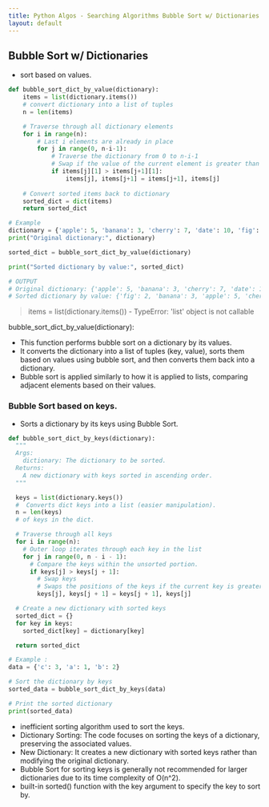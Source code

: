 ```yaml
---
title: Python Algos - Searching Algorithms Bubble Sort w/ Dictionaries
layout: default
---
```


## Bubble Sort w/ Dictionaries

- sort based on values.

```python
def bubble_sort_dict_by_value(dictionary):
    items = list(dictionary.items())
    # convert dictionary into a list of tuples
    n = len(items)

    # Traverse through all dictionary elements
    for i in range(n):
        # Last i elements are already in place
        for j in range(0, n-i-1):
            # Traverse the dictionary from 0 to n-i-1
            # Swap if the value of the current element is greater than the next element
            if items[j][1] > items[j+1][1]:
                items[j], items[j+1] = items[j+1], items[j]
    
    # Convert sorted items back to dictionary
    sorted_dict = dict(items)
    return sorted_dict

# Example
dictionary = {'apple': 5, 'banana': 3, 'cherry': 7, 'date': 10, 'fig': 2}
print("Original dictionary:", dictionary)

sorted_dict = bubble_sort_dict_by_value(dictionary)

print("Sorted dictionary by value:", sorted_dict)

# OUTPUT
# Original dictionary: {'apple': 5, 'banana': 3, 'cherry': 7, 'date': 10, 'fig': 2}
# Sorted dictionary by value: {'fig': 2, 'banana': 3, 'apple': 5, 'cherry': 7, 'date': 10}
```

> items = list(dictionary.items()) - TypeError: 'list' object is not callable

bubble_sort_dict_by_value(dictionary):
* This function performs bubble sort on a dictionary by its values.
* It converts the dictionary into a list of tuples (key, value), sorts them based on values using bubble sort, and then converts them back into a dictionary.
* Bubble sort is applied similarly to how it is applied to lists, comparing adjacent elements based on their values.

### Bubble Sort based on keys.

* Sorts a dictionary by its keys using Bubble Sort.

```python
def bubble_sort_dict_by_keys(dictionary):
  """
  Args:
    dictionary: The dictionary to be sorted.
  Returns:
    A new dictionary with keys sorted in ascending order.
  """

  keys = list(dictionary.keys())
  #  Converts dict keys into a list (easier manipulation).
  n = len(keys)
  # of keys in the dict.

  # Traverse through all keys
  for i in range(n):
    # Outer loop iterates through each key in the list
    for j in range(0, n - i - 1):
      # Compare the keys within the unsorted portion.
      if keys[j] > keys[j + 1]:
        # Swap keys
        # Swaps the positions of the keys if the current key is greater than the next key. 
        keys[j], keys[j + 1] = keys[j + 1], keys[j]

  # Create a new dictionary with sorted keys
  sorted_dict = {}
  for key in keys:
    sorted_dict[key] = dictionary[key]

  return sorted_dict

# Example :
data = {'c': 3, 'a': 1, 'b': 2}

# Sort the dictionary by keys
sorted_data = bubble_sort_dict_by_keys(data)

# Print the sorted dictionary
print(sorted_data)
```

* inefficient sorting algorithm used to sort the keys.
* Dictionary Sorting: The code focuses on sorting the keys of a dictionary, preserving the associated values.
* New Dictionary: It creates a new dictionary with sorted keys rather than modifying the original dictionary.
* Bubble Sort for sorting keys is generally not recommended for larger dictionaries due to its time complexity of O(n^2).
*  built-in sorted() function with the key argument to specify the key to sort by.

